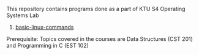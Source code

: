 This repository contains programs done as a part of KTU S4 Operating Systems Lab

1. [basic-linux-commands](basic-linux-commands.md)

Prerequisite: Topics covered in the courses are Data Structures (CST 201) and Programming
in C (EST 102)